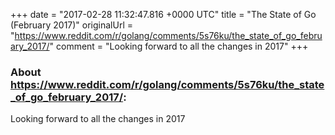 +++
date = "2017-02-28 11:32:47.816 +0000 UTC"
title = "The State of Go (February 2017)"
originalUrl = "https://www.reddit.com/r/golang/comments/5s76ku/the_state_of_go_february_2017/"
comment = "Looking forward to all the changes in 2017"
+++

### About https://www.reddit.com/r/golang/comments/5s76ku/the_state_of_go_february_2017/:

Looking forward to all the changes in 2017

